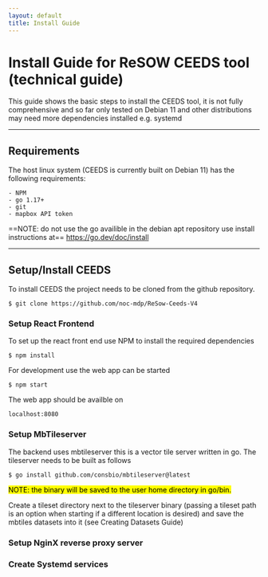 ```yaml
---
layout: default
title: Install Guide
---
```

# Install Guide for ReSOW CEEDS tool (technical guide)
This guide shows the basic steps to install the CEEDS tool, it is not fully comprehensive
and so far only tested on Debian 11 and other distributions may need more dependencies installed
e.g. systemd

---
## Requirements

The host linux system (CEEDS is currently built on Debian 11) has the following requirements:
    
    - NPM
    - go 1.17+ 
    - git
    - mapbox API token

==NOTE: do not use the go availible in the debian apt repository 
use install instructions at== https://go.dev/doc/install

---
## Setup/Install CEEDS

To install CEEDS the project needs to be cloned from the github repository.

````shell
$ git clone https://github.com/noc-mdp/ReSow-Ceeds-V4
````
### Setup React Frontend
To set up the react front end use NPM to install the required dependencies
`````shell
$ npm install
`````
For development use the web app can be started 
````shell
$ npm start
````
The web app should be availble on 

````http request
localhost:8080
````
### Setup MbTileserver
The backend uses mbtileserver this is a vector tile server written in go. 
The tileserver needs to be built as follows

````shell
$ go install github.com/consbio/mbtileserver@latest
````
<mark> NOTE: the binary will be saved to the user home directory in go/bin. </mark>

Create a tileset directory next to the tileserver binary 
(passing a tileset path is an option when starting if a different location is desired)
and save the mbtiles datasets into it (see Creating Datasets Guide)




### Setup NginX reverse proxy server

### Create Systemd services

